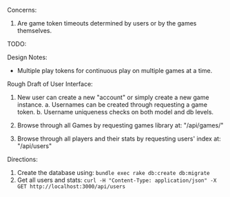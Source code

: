 Concerns:

1. Are game token timeouts determined by users or by the games themselves.

TODO:

Design Notes:
 - Multiple play tokens for continuous play on multiple games at a time.

Rough Draft of User Interface:

1. New user can create a new "account" or simply create a new game instance.
  a. Usernames can be created through requesting a game token.
  b. Username uniqueness checks on both model and db levels.

2. Browse through all Games by requesting games library at: "/api/games/"
3. Browse through all players and their stats by requesting users' index at: "/api/users"

Directions:

1. Create the database using: `bundle exec rake db:create db:migrate`
2. Get all users and stats: `curl -H "Content-Type: application/json" -X GET http://localhost:3000/api/users`
